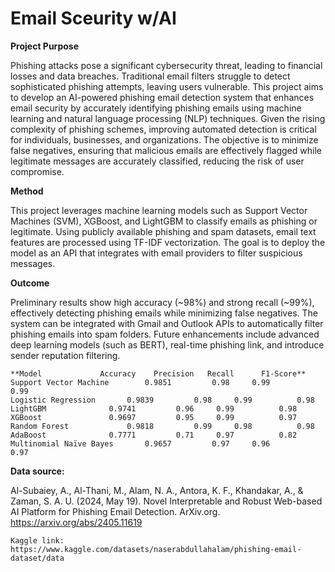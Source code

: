 # Email Sceurity w/AI

**Project Purpose**

Phishing attacks pose a significant cybersecurity threat, leading to financial losses and data breaches. Traditional email filters struggle to detect sophisticated phishing attempts, leaving users vulnerable. This project aims to develop an AI-powered phishing email detection system that enhances email security by accurately identifying phishing emails using machine learning and natural language processing (NLP) techniques. Given the rising complexity of phishing schemes, improving automated detection is critical for individuals, businesses, and organizations. The objective is to minimize false negatives, ensuring that malicious emails are effectively flagged while legitimate messages are accurately classified, reducing the risk of user compromise.

**Method**

This project leverages machine learning models such as Support Vector Machines (SVM), XGBoost, and LightGBM to classify emails as phishing or legitimate. Using publicly available phishing and spam datasets, email text features are processed using TF-IDF vectorization. The goal is to deploy the model as an API that integrates with email providers to filter suspicious messages. 

**Outcome**

Preliminary results show high accuracy (~98%) and strong recall (~99%), effectively detecting phishing emails while minimizing false negatives. The system can be integrated with Gmail and Outlook APIs to automatically filter phishing emails into spam folders. Future enhancements include advanced deep learning models (such as BERT), real-time phishing link, and introduce sender reputation filtering. 

	**Model				Accuracy	Precision 	Recall      F1-Score**
	Support Vector Machine		  0.9851	     0.98	  0.99	        0.99
	Logistic Regression		  0.9839	     0.98	  0.99	        0.98
	LightGBM			  0.9741	     0.96	  0.99	        0.98
	XGBoost				  0.9697	     0.95	  0.99	        0.97
	Random Forest			  0.9818	     0.99	  0.98	        0.98
	AdaBoost			  0.7771	     0.71	  0.97	        0.82
	Multinomial Naïve Bayes		  0.9657	     0.97	  0.96	        0.97



**Data source:**

Al-Subaiey, A., Al-Thani, M., Alam, N. A., Antora, K. F., Khandakar, A., & Zaman, S. A. U. (2024, May 19). Novel Interpretable and Robust Web-based AI Platform for Phishing Email Detection. ArXiv.org. https://arxiv.org/abs/2405.11619
 
	Kaggle link: https://www.kaggle.com/datasets/naserabdullahalam/phishing-email-dataset/data
